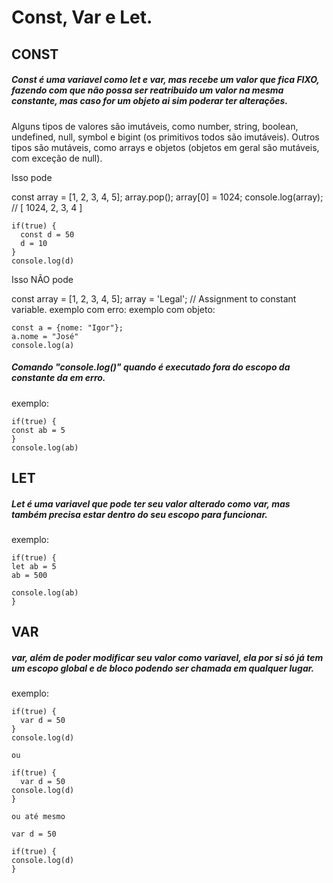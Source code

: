 # Const, Var e Let.

## CONST 
##### Const é uma variavel como let e var, mas recebe um valor que fica FIXO, fazendo com que não possa ser reatribuido um valor na mesma constante, mas caso for um objeto ai sim poderar ter alterações.
 Alguns tipos de valores são imutáveis, como number, string, boolean, undefined, null, symbol e bigint (os primitivos todos são imutáveis). Outros tipos são mutáveis, como arrays e objetos (objetos em geral são mutáveis, com exceção de null).

Isso pode

const array = [1, 2, 3, 4, 5];
array.pop();
array[0] = 1024;
console.log(array); // [ 1024, 2, 3, 4 ]
```
if(true) {
  const d = 50
  d = 10
}
console.log(d)
```
 
Isso NÃO pode

const array = [1, 2, 3, 4, 5];
array = 'Legal'; // Assignment to constant variable.
exemplo com erro:
exemplo com objeto:

```
const a = {nome: "Igor"};
a.nome = "José"
console.log(a)
```

##### Comando "console.log()" quando é executado fora do escopo da constante da em erro.<br>

exemplo:
```
if(true) {
const ab = 5
}
console.log(ab)
```

## LET
#####  Let é uma variavel que pode ter seu valor alterado como var, mas também precisa estar dentro do seu escopo para funcionar.
exemplo:
```
if(true) {
let ab = 5
ab = 500

console.log(ab)
}
```
## VAR
##### var, além de poder modificar seu valor como variavel, ela por si só já tem um escopo global e de bloco podendo ser chamada em qualquer lugar.<br>
exemplo:
```
if(true) {
  var d = 50
}
console.log(d)

ou

if(true) {
  var d = 50
console.log(d)
}

ou até mesmo

var d = 50

if(true) {
console.log(d)
}
```
